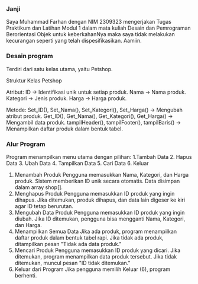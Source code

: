 ### Janji
Saya Muhammad Farhan dengan NIM 2309323 mengerjakan Tugas Praktikum dan Latihan Modul 1 dalam mata kuliah Desain dan Pemrograman Berorientasi Objek untuk keberkahanNya maka saya tidak melakukan kecurangan seperti yang telah dispesifikasikan. Aamiin.

### Desain program
Terdiri dari satu kelas utama, yaitu Petshop.

Struktur Kelas Petshop

Atribut:
  ID → Identifikasi unik untuk setiap produk.
  Nama → Nama produk.
  Kategori → Jenis produk.
  Harga → Harga produk.
  
Metode:
  Set_ID(), Set_Nama(), Set_Kategori(), Set_Harga() → Mengubah atribut produk.
  Get_ID(), Get_Nama(), Get_Kategori(), Get_Harga() → Mengambil data produk.
  tampilHeader(), tampilFooter(), tampilBaris() → Menampilkan daftar produk dalam bentuk tabel.

### Alur Program

Program menampilkan menu utama dengan pilihan:
  1.Tambah Data
  2. Hapus Data
  3. Ubah Data
  4. Tampilkan Data
  5. Cari Data
  6. Keluar

1. Menambah Produk
   Pengguna memasukkan Nama, Kategori, dan Harga produk.
   Sistem memberikan ID unik secara otomatis.
   Data disimpan dalam array shop[].
2. Menghapus Produk
   Pengguna memasukkan ID produk yang ingin dihapus.
   Jika ditemukan, produk dihapus, dan data lain digeser ke kiri agar ID tetap berurutan.
3. Mengubah Data Produk
   Pengguna memasukkan ID produk yang ingin diubah.
   Jika ID ditemukan, pengguna bisa mengganti Nama, Kategori, dan Harga.
4. Menampilkan Semua Data
   Jika ada produk, program menampilkan daftar produk dalam bentuk tabel rapi.
   Jika tidak ada produk, ditampilkan pesan "Tidak ada data produk."
5. Mencari Produk
   Pengguna memasukkan ID produk yang dicari.
   Jika ditemukan, program menampilkan data produk tersebut.
   Jika tidak ditemukan, muncul pesan "ID tidak ditemukan."
6. Keluar dari Program
   Jika pengguna memilih Keluar (6), program berhenti.
